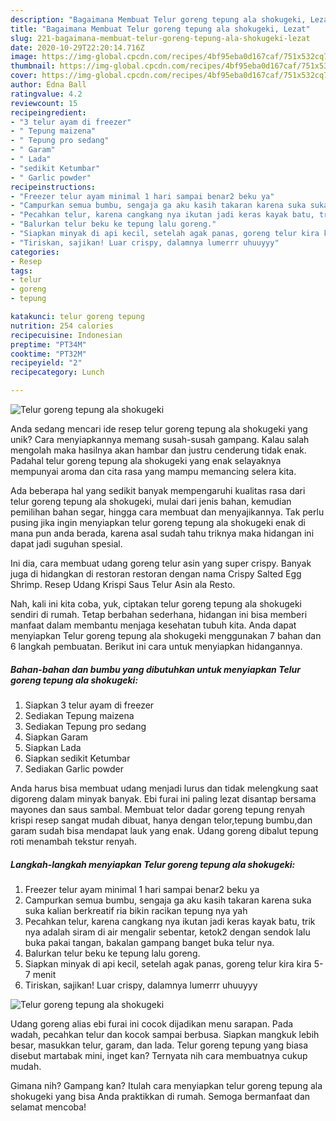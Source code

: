 ```yaml
---
description: "Bagaimana Membuat Telur goreng tepung ala shokugeki, Lezat"
title: "Bagaimana Membuat Telur goreng tepung ala shokugeki, Lezat"
slug: 221-bagaimana-membuat-telur-goreng-tepung-ala-shokugeki-lezat
date: 2020-10-29T22:20:14.716Z
image: https://img-global.cpcdn.com/recipes/4bf95eba0d167caf/751x532cq70/telur-goreng-tepung-ala-shokugeki-foto-resep-utama.jpg
thumbnail: https://img-global.cpcdn.com/recipes/4bf95eba0d167caf/751x532cq70/telur-goreng-tepung-ala-shokugeki-foto-resep-utama.jpg
cover: https://img-global.cpcdn.com/recipes/4bf95eba0d167caf/751x532cq70/telur-goreng-tepung-ala-shokugeki-foto-resep-utama.jpg
author: Edna Ball
ratingvalue: 4.2
reviewcount: 15
recipeingredient:
- "3 telur ayam di freezer"
- " Tepung maizena"
- " Tepung pro sedang"
- " Garam"
- " Lada"
- "sedikit Ketumbar"
- " Garlic powder"
recipeinstructions:
- "Freezer telur ayam minimal 1 hari sampai benar2 beku ya"
- "Campurkan semua bumbu, sengaja ga aku kasih takaran karena suka suka kalian berkreatif ria bikin racikan tepung nya yah"
- "Pecahkan telur, karena cangkang nya ikutan jadi keras kayak batu, trik nya adalah siram di air mengalir sebentar, ketok2 dengan sendok lalu buka pakai tangan, bakalan gampang banget buka telur nya."
- "Balurkan telur beku ke tepung lalu goreng."
- "Siapkan minyak di api kecil, setelah agak panas, goreng telur kira kira 5-7 menit"
- "Tiriskan, sajikan! Luar crispy, dalamnya lumerrr uhuuyyy"
categories:
- Resep
tags:
- telur
- goreng
- tepung

katakunci: telur goreng tepung 
nutrition: 254 calories
recipecuisine: Indonesian
preptime: "PT34M"
cooktime: "PT32M"
recipeyield: "2"
recipecategory: Lunch

---
```



![Telur goreng tepung ala shokugeki](https://img-global.cpcdn.com/recipes/4bf95eba0d167caf/751x532cq70/telur-goreng-tepung-ala-shokugeki-foto-resep-utama.jpg)

Anda sedang mencari ide resep telur goreng tepung ala shokugeki yang unik? Cara menyiapkannya memang susah-susah gampang. Kalau salah mengolah maka hasilnya akan hambar dan justru cenderung tidak enak. Padahal telur goreng tepung ala shokugeki yang enak selayaknya mempunyai aroma dan cita rasa yang mampu memancing selera kita.

Ada beberapa hal yang sedikit banyak mempengaruhi kualitas rasa dari telur goreng tepung ala shokugeki, mulai dari jenis bahan, kemudian pemilihan bahan segar, hingga cara membuat dan menyajikannya. Tak perlu pusing jika ingin menyiapkan telur goreng tepung ala shokugeki enak di mana pun anda berada, karena asal sudah tahu triknya maka hidangan ini dapat jadi suguhan spesial.

Ini dia, cara membuat udang goreng telur asin yang super crispy. Banyak juga di hidangkan di restoran restoran dengan nama Crispy Salted Egg Shrimp. Resep Udang Krispi Saus Telur Asin ala Resto.


Nah, kali ini kita coba, yuk, ciptakan telur goreng tepung ala shokugeki sendiri di rumah. Tetap berbahan sederhana, hidangan ini bisa memberi manfaat dalam membantu menjaga kesehatan tubuh kita. Anda dapat menyiapkan Telur goreng tepung ala shokugeki menggunakan 7 bahan dan 6 langkah pembuatan. Berikut ini cara untuk menyiapkan hidangannya.

<!--inarticleads1-->

##### Bahan-bahan dan bumbu yang dibutuhkan untuk menyiapkan Telur goreng tepung ala shokugeki:

1. Siapkan 3 telur ayam di freezer
1. Sediakan  Tepung maizena
1. Sediakan  Tepung pro sedang
1. Siapkan  Garam
1. Siapkan  Lada
1. Siapkan sedikit Ketumbar
1. Sediakan  Garlic powder


Anda harus bisa membuat udang menjadi lurus dan tidak melengkung saat digoreng dalam minyak banyak. Ebi furai ini paling lezat disantap bersama mayones dan saus sambal. Membuat telor dadar goreng tepung renyah krispi resep sangat mudah dibuat, hanya dengan telor,tepung bumbu,dan garam sudah bisa mendapat lauk yang enak. Udang goreng dibalut tepung roti menambah tekstur renyah. 

<!--inarticleads2-->

##### Langkah-langkah menyiapkan Telur goreng tepung ala shokugeki:

1. Freezer telur ayam minimal 1 hari sampai benar2 beku ya
1. Campurkan semua bumbu, sengaja ga aku kasih takaran karena suka suka kalian berkreatif ria bikin racikan tepung nya yah
1. Pecahkan telur, karena cangkang nya ikutan jadi keras kayak batu, trik nya adalah siram di air mengalir sebentar, ketok2 dengan sendok lalu buka pakai tangan, bakalan gampang banget buka telur nya.
1. Balurkan telur beku ke tepung lalu goreng.
1. Siapkan minyak di api kecil, setelah agak panas, goreng telur kira kira 5-7 menit
1. Tiriskan, sajikan! Luar crispy, dalamnya lumerrr uhuuyyy
<img src="//assets-global.cpcdn.com/assets/icons/button_play-2c75c40dde080a61004c1f40b05d8f140eaff45d7e9e6481dc71c63d2e7c4909.png" alt="Telur goreng tepung ala shokugeki">

Udang goreng alias ebi furai ini cocok dijadikan menu sarapan. Pada wadah, pecahkan telur dan kocok sampai berbusa. Siapkan mangkuk lebih besar, masukkan telur, garam, dan lada. Telur goreng tepung yang biasa disebut martabak mini, inget kan? Ternyata nih cara membuatnya cukup mudah. 

Gimana nih? Gampang kan? Itulah cara menyiapkan telur goreng tepung ala shokugeki yang bisa Anda praktikkan di rumah. Semoga bermanfaat dan selamat mencoba!

